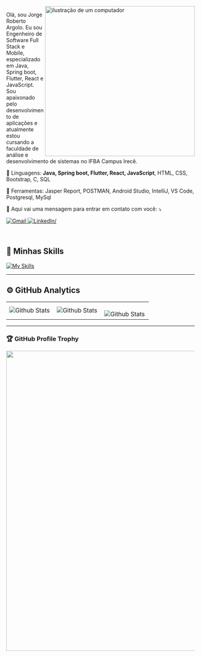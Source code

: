 <img src="https://raw.githubusercontent.com/MicaelliMedeiros/micaellimedeiros/master/image/computer-illustration.png" alt="ilustração de um computador" min-width="400px" max-width="400px" width="400px" align="right">

<p align="left"> 
  Olá, sou Jorge Roberto Argolo. Eu sou Engenheiro de Software Full Stack e Mobile, especializado em Java, Spring boot, Flutter, React e JavaScript. Sou apaixonado pelo desenvolvimento de aplicações e atualmente estou cursando
  a faculdade de análise e desenvolvimento de sistemas no IFBA Campus Irecê.
</p>

<p align="left">
  🦄 Linguagens: <strong>Java, Spring boot, Flutter, React, JavaScript</strong>, HTML, CSS, Bootstrap, C, SQL 
</p>

<p align="left">
  💼 Ferramentas: Jasper Report, POSTMAN, Android Studio, IntelliJ, VS Code, Postgresql, MySql
</p>

<p align="left">
  💌 Aqui vai uma mensagem para entrar em contato com você: ⤵️
</p>

<p align="left">
  <a href="jorgerobertoargolo@gmail.com" title="Gmail">
  <img src="https://img.shields.io/badge/-Gmail-FF0000?style=flat-square&labelColor=FF0000&logo=gmail&logoColor=white&link=LINK-DO-SEU-GMAIL" alt="Gmail"/>
</a>
  <a href="https://www.linkedin.com/in/jorge-roberto-argolo" title="LinkedIn">
  <img src="https://img.shields.io/badge/-Linkedin-0e76a8?style=flat-square&logo=Linkedin&logoColor=white&link=LINK-DO-SEU-LINKEDIN" alt="LinkedIn"/>/</a>
  <!--<a href="#" title="WhatsApp">
  <img src="https://img.shields.io/badge/-WhatsApp-25d366?style=flat-square&labelColor=25d366&logo=whatsapp&logoColor=white&link=API-DO-SEU-WHATSAPP" alt="WhatsApp"/></a>
  <a href="#" title="Facebook">
  <img src="https://img.shields.io/badge/-Facebook-3b5998?style=flat-square&labelColor=3b5998&logo=facebook&logoColor=white&link=LINK-DO-SEU-FACEBOOK" alt="Facebook"/></a>
  <a href="#" title="Instagram">
  <img src="https://img.shields.io/badge/-Instagram-DF0174?style=flat-square&labelColor=DF0174&logo=instagram&logoColor=white&link=LINK-DO-SEU-INSTAGRAM" alt="Instagram"/></a>-->
</p>
<br>
<h2>🚀 Minhas Skills</h2>

[![My Skills](https://skillicons.dev/icons?i=java,dart,flutter,androidstudio,c,clion,css,firebase,git,github,gradle,html,idea,js,linux,md,mysql,postgres,postman,react,vscode,spring&theme=light)](https://skillicons.dev)

---

<h2>⚙️ GitHub Analytics</h2>

<table>
  <tr>
    <td>
      <img
        align="left"
        src="https://github-readme-stats.vercel.app/api?username=jorgerobertoargolo&theme=dark&hide_border=false&include_all_commits=true"
        alt="Github Stats"
      />
    </td>
    <td>
      <img
        align="left"
        src="https://github-readme-stats.vercel.app/api/top-langs/?username=jorgerobertoargolo&theme=dark&hide_border=false&include_all_commits=true&count_private=true&layout=compact"
        alt="Github Stats"
      />
    </td>
    <td>
      <br />
      <img
        align="left"
        src="https://github-readme-streak-stats.herokuapp.com/?user=jorgerobertoargolo&theme=dark&hide_border=false"
        alt="Github Stats"
      />
    </td>
  </tr>
</table>

--- 

<h3>🏆 GitHub Profile Trophy</h3>

<p align="center">
  <a
    href="https://github.com/jorgerobertoargolo/github-profile-trophy"
    title="repositório de troféus"
  >
    <img
      width="800"
      src="https://github-profile-trophy.vercel.app/?username=jorgerobertoargolo&column=8&theme=darkhub&no-frame=true&no-bg=true"
    />
  </a>
</p>
